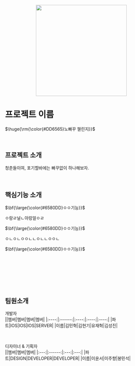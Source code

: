 <p align="center">
<img src="https://github.com/3rd-PARD-iOS-PART/iOS_JaeHyeokYoo/assets/103707692/e9e4b3b4-9da2-4d3b-bbc0-06b983509b52.JPG" height="300px" width="300px">


# 프로젝트 이름
<p>$\huge{\rm{\color{#DD6565}노빠꾸 챌린지}}$</p>
<br/>

## 프로젝트 소개
청춘들이여, 포기할바에는 빠꾸없이 하나해보자.
<br/><br/><br/>

## 핵심기능 소개
<p>$\bf{\large{\color{#6580DD}ㅇㅇ기능}}$</p>
ㅇ랑ㄹ널ㄴ아렁얼ㅇㄹ
<p>$\bf{\large{\color{#6580DD}ㅇㅇ기능}}$</p>
ㅇㄴㅇㄴㅇㅇㄴㄴㅇㄴㄴㅇㅇㄴ
<p>$\bf{\large{\color{#6580DD}ㅇㅇ기능}}$</p>



<br/><br/><br/><br/><br/><br/>


## 팀원소개
개발자
<br/>
||멤버|멤버|멤버|멤버|
|:----:|:------:|:----:|:----:|:----:|
|파트|IOS|IOS|IOS|SERVER|
|이름|김민혁|김현기|유재혁|김성진|


<br/><br/>
디자이너 & 기획자
<br/>
||멤버|멤버|멤버|
|:---:|:------:|:---:|:---:|
|파트|DESIGN|DEVELOPER|DEVELOPER|
|이름|이윤서|이주향|봉민석|


